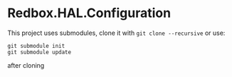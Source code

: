 # Redbox.HAL.Configuration
This project uses submodules, clone it with `git clone --recursive` or use:
```
git submodule init
git submodule update
```
after cloning
